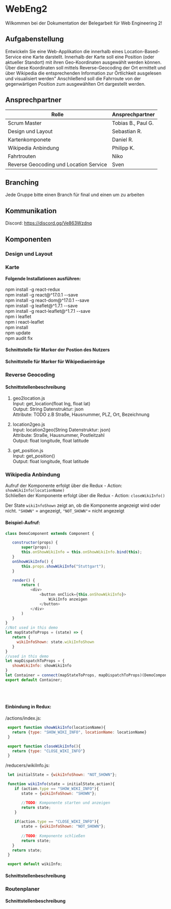 # WebEng2
Wilkommen bei der Dokumentation der Belegarbeit für Web Engineering 2!

## Aufgabenstellung
Entwickeln Sie eine Web-Applikation die innerhalb eines Location-Based-Service eine Karte darstellt. Innerhalb der Karte soll eine Position (oder aktueller Standort) mit ihren Geo-Koordinaten ausgewählt werden können. Über diese Koordinaten soll mittels Reverse-Geocoding der Ort ermittelt und über Wikipedia die entsprechenden Information zur Örtlichkeit ausgelesen und visualisiert werden" Anschließend soll die Fahrroute von der gegenwärtigen Position zum ausgewählten Ort dargestellt werden.

## Ansprechpartner

| Rolle                                  | Ansprechpartner           |
| -------------------------------------- | ------------------------- |
| Scrum Master                           | Tobias B., Paul G.        |
| Design und Layout                      | Sebastian R.              |
| Kartenkomponete                        | Daniel R.                 |
| Wikipedia Anbindung                    | Philipp K.                |
| Fahrtrouten                            | Niko                       |
| Reverse Geocoding und Location Service | Sven                      |

## Branching

Jede Gruppe bitte einen Branch für final und einen um zu arbeiten
 
## Kommunikation 
Discord: https://discord.gg/Ve863Wzdnq
## Komponenten 

### Design und Layout

### Karte
<b>Folgende Installationen ausführen:</b><br/><br/>
npm install -g react-redux<br/>
npm install -g react@^17.0.1 --save<br/>
npm install -g react-dom@^17.0.1 --save<br/>
npm install -g leaflet@^1.7.1 --save<br/>
npm install -g react-leaflet@^1.7.1 --save<br/>
npm i leaflet<br/>
npm i react-leaflet<br/>
npm install<br/>
npm update<br/>
npm audit fix<br/>

#### Schnittstelle für Marker der Postion des Nutzers

#### Schnittstelle für Marker für Wikipediaeinträge

### Reverse Geocoding

#### Schnittstellenbeschreibung

1.	geo2location.js <br> 
Input: get_location(float lng, float lat) <br>
Output: String Datenstruktur: json <br>
Attribute: TODO z.B Straße, Hausnummer, PLZ, Ort, Bezeichnung <br>

2.	location2geo.js <br>
Input: location2geo(String Datenstruktur: json) <br>
Attribute: Straße, Hausnummer, Postleitzahl <br>
Output: float longitude, float latitude <br>

3.	get_position.js <br>
Input: get_position() <br>
Output: float longitude, float latitude <br>


### Wikipedia Anbindung
 Aufruf der Komponente erfolgt über die Redux - Action: `showWikiInfo(locationName)`</br>
 Schließen der Komponente erfolgt über die Redux - Action: `closeWikiInfo()`

 Der State `wikiInfoShown` zeigt an, ob die Komponente angezeigt wird oder nicht.
  `"SHOWN"` = angezeigt, `"NOT_SHOWN"`= nicht angezeigt
  
 #### Beispiel-Aufruf:
 ```javascript
 class DemoComponent extends Component {

	constructor(props) {
		super(props);
		this.onShowWikiInfo = this.onShowWikiInfo.bind(this);
	}
	onShowWikiInfo() {
		this.props.showWikiInfo("Stuttgart");
	}

	render() {
		return (
            <div>
                <button onClick={this.onShowWikiInfo}> 
                    WikiInfo anzeigen
                </button>
            </div>
		)
	}
}
//Not used in this demo
let mapStateToProps = (state) => {
    return {
      wikiInfoShown: state.wikiInfoShown
    }
}
//used in this demo
let mapDispatchToProps = {
    showWikiInfo: showWikiInfo
}
let Container = connect(mapStateToProps, mapDispatchToProps)(DemoComponent);
export default Container;
 ```
 </br></br>
 #### Einbindung in Redux:
  /actions/index.js:
  ```javascript
   export function showWikiInfo(locationName){
     return {type: "SHOW_WIKI_INFO", locationName: locationName}
   }

   export function closeWikiInfo(){
     return {type: "CLOSE_WIKI_INFO"}
   }
   ```
 
 /reducers/wikiInfo.js:
 ```javascript
  let initialState = {wikiInfoShown: "NOT_SHOWN"};

  function wikiInfo(state = initialState,action){
	 if (action.type == "SHOW_WIKI_INFO"){
        state = {wikiInfoShown: "SHOWN"};

        //TODO: Komponente starten und anzeigen
        return state;
	 }
	
	 if(action.type == "CLOSE_WIKI_INFO"){
        state = {wikiInfoShown: "NOT_SHOWN"};
        
        //TODO: Komponente schließen
        return state;
    }  
    return state;
  }

  export default wikiInfo;
  ```
#### Schnittstellenbeschreibung

### Routenplaner 

#### Schnittstellenbeschreibung
